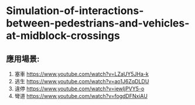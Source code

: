 # Simulation-of-interactions-between-pedestrians-and-vehicles-at-midblock-crossings

## 應用場景:
1. 塞車 https://www.youtube.com/watch?v=LZaUY5JHa-k
2. 逃生 https://www.youtube.com/watch?v=ao1J6ZqDLDU
3. 違停 https://www.youtube.com/watch?v=iewIjPVY5-o
4. 彎道 https://www.youtube.com/watch?v=fogdDFNxiAU
